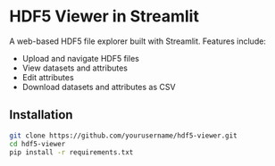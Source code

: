 # HDF5 Viewer in Streamlit

A web-based HDF5 file explorer built with Streamlit. Features include:

- Upload and navigate HDF5 files
- View datasets and attributes
- Edit attributes
- Download datasets and attributes as CSV

## Installation

```bash
git clone https://github.com/yourusername/hdf5-viewer.git
cd hdf5-viewer
pip install -r requirements.txt
